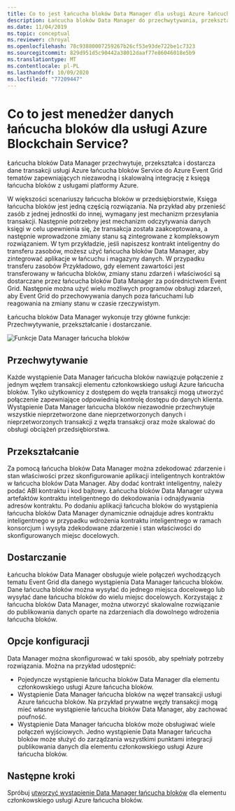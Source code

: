 ```yaml
---
title: Co to jest łańcucha bloków Data Manager dla usługi Azure łańcucha bloków Service
description: Łańcucha bloków Data Manager do przechwytywania, przekształcania i dostarczania danych łańcucha bloków do tematów Event Grid.
ms.date: 11/04/2019
ms.topic: conceptual
ms.reviewer: chroyal
ms.openlocfilehash: 78c93880007259267b26cf53e93de722be1c7323
ms.sourcegitcommit: 829d951d5c90442a38012daaf77e86046018e5b9
ms.translationtype: MT
ms.contentlocale: pl-PL
ms.lasthandoff: 10/09/2020
ms.locfileid: "77209447"
---
```

# <a name="what-is-blockchain-data-manager-for-azure-blockchain-service"></a>Co to jest menedżer danych łańcucha bloków dla usługi Azure Blockchain Service?

Łańcucha bloków Data Manager przechwytuje, przekształca i dostarcza dane transakcji usługi Azure łańcucha bloków Service do Azure Event Grid tematów zapewniających niezawodną i skalowalną integrację z księgą łańcucha bloków z usługami platformy Azure.

W większości scenariuszy łańcucha bloków w przedsiębiorstwie, Księga łańcucha bloków jest jedną częścią rozwiązania. Na przykład aby przenieść zasób z jednej jednostki do innej, wymagany jest mechanizm przesyłania transakcji. Następnie potrzebny jest mechanizm odczytywania danych księgi w celu upewnienia się, że transakcja została zaakceptowana, a następnie wprowadzone zmiany stanu są zintegrowane z kompleksowym rozwiązaniem. W tym przykładzie, jeśli napiszesz kontrakt inteligentny do transferu zasobów, możesz użyć łańcucha bloków Data Manager, aby zintegrować aplikacje w łańcuchu i magazyny danych. W przypadku transferu zasobów Przykładowo, gdy element zawartości jest transferowany w łańcucha bloków, zmiany stanu zdarzeń i właściwości są dostarczane przez łańcucha bloków Data Manager za pośrednictwem Event Grid. Następnie można użyć wielu możliwych programów obsługi zdarzeń, aby Event Grid do przechowywania danych poza łańcuchami lub reagowania na zmiany stanu w czasie rzeczywistym.

Łańcucha bloków Data Manager wykonuje trzy główne funkcje: Przechwytywanie, przekształcanie i dostarczanie.

![Funkcje Data Manager łańcucha bloków](./media/data-manager/functions.png)

## <a name="capture"></a>Przechwytywanie

Każde wystąpienie Data Manager łańcucha bloków nawiązuje połączenie z jednym węzłem transakcji elementu członkowskiego usługi Azure łańcucha bloków. Tylko użytkownicy z dostępem do węzła transakcji mogą utworzyć połączenie zapewniające odpowiednią kontrolę dostępu do danych klienta. Wystąpienie Data Manager łańcucha bloków niezawodnie przechwytuje wszystkie nieprzetworzone dane nieprzetworzonych danych i nieprzetworzonych transakcji z węzła transakcji oraz może skalować do obsługi obciążeń przedsiębiorstwa.

## <a name="transform"></a>Przekształcanie

Za pomocą łańcucha bloków Data Manager można zdekodować zdarzenie i stan właściwości przez skonfigurowanie aplikacji inteligentnych kontraktów w łańcucha bloków Data Manager. Aby dodać kontrakt inteligentny, należy podać ABI kontraktu i kod bajtowy. Łańcucha bloków Data Manager używa artefaktów kontraktu inteligentnego do dekodowania i odnajdywania adresów kontraktu. Po dodaniu aplikacji łańcucha bloków do wystąpienia łańcucha bloków Data Manager dynamicznie odnajduje adres kontraktu inteligentnego w przypadku wdrożenia kontraktu inteligentnego w ramach konsorcjum i wysyła zdekodowane zdarzenie i stan właściwości do skonfigurowanych miejsc docelowych.

## <a name="deliver"></a>Dostarczanie

Łańcucha bloków Data Manager obsługuje wiele połączeń wychodzących tematu Event Grid dla danego wystąpienia Data Manager łańcucha bloków. Dane łańcucha bloków można wysyłać do jednego miejsca docelowego lub wysyłać dane łańcucha bloków do wielu miejsc docelowych. Korzystając z łańcucha bloków Data Manager, można utworzyć skalowalne rozwiązanie do publikowania danych oparte na zdarzeniach dla dowolnego wdrożenia łańcucha bloków.

## <a name="configuration-options"></a>Opcje konfiguracji

Data Manager można skonfigurować w taki sposób, aby spełniały potrzeby rozwiązania. Można na przykład udostępnić:

* Pojedyncze wystąpienie łańcucha bloków Data Manager dla elementu członkowskiego usługi Azure łańcucha bloków.
* Wystąpienie Data Manager łańcucha bloków na węzeł transakcji usługi Azure łańcucha bloków. Na przykład prywatne węzły transakcji mogą mieć własne wystąpienie łańcucha bloków Data Manager, aby zachować poufność.
* Wystąpienie Data Manager łańcucha bloków może obsługiwać wiele połączeń wyjściowych. Jedno wystąpienie Data Manager łańcucha bloków może służyć do zarządzania wszystkimi punktami integracji publikowania danych dla elementu członkowskiego usługi Azure łańcucha bloków.

## <a name="next-steps"></a>Następne kroki

Spróbuj [utworzyć wystąpienie Data Manager łańcucha bloków](data-manager-portal.md) dla elementu członkowskiego usługi Azure łańcucha bloków.
